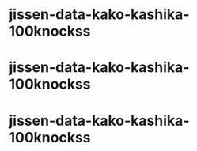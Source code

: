 # jissen-data-kako-kashika-100knockss
# jissen-data-kako-kashika-100knockss
# jissen-data-kako-kashika-100knockss

